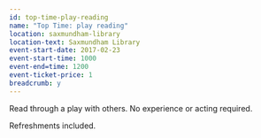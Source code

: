 ```yaml
---
id: top-time-play-reading
name: "Top Time: play reading"
location: saxmundham-library
location-text: Saxmundham Library
event-start-date: 2017-02-23
event-start-time: 1000
event-end=time: 1200
event-ticket-price: 1
breadcrumb: y
---
```


Read through a play with others. No experience or acting required.

Refreshments included.
